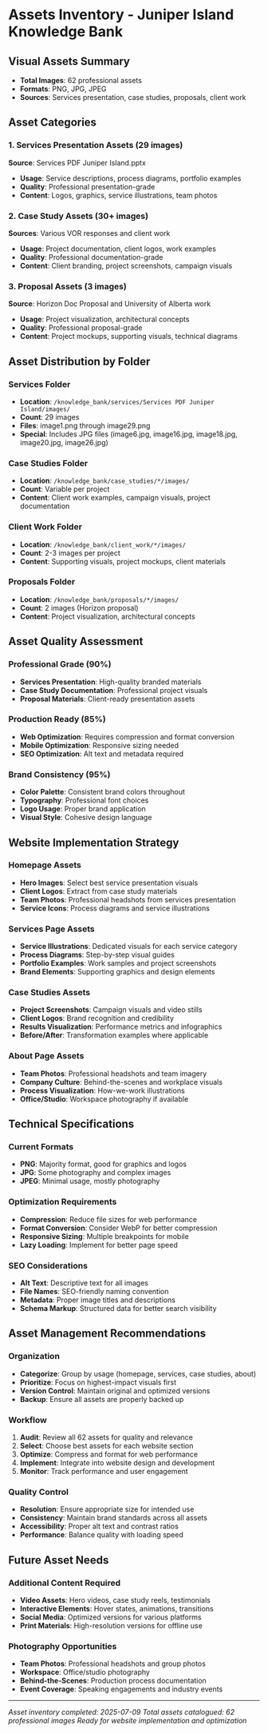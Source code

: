 # Assets Inventory - Juniper Island Knowledge Bank

## Visual Assets Summary
- **Total Images**: 62 professional assets
- **Formats**: PNG, JPG, JPEG
- **Sources**: Services presentation, case studies, proposals, client work

## Asset Categories

### 1. Services Presentation Assets (29 images)
**Source**: Services PDF Juniper Island.pptx
- **Usage**: Service descriptions, process diagrams, portfolio examples
- **Quality**: Professional presentation-grade
- **Content**: Logos, graphics, service illustrations, team photos

### 2. Case Study Assets (30+ images)
**Sources**: Various VOR responses and client work
- **Usage**: Project documentation, client logos, work examples
- **Quality**: Professional documentation-grade
- **Content**: Client branding, project screenshots, campaign visuals

### 3. Proposal Assets (3 images)
**Source**: Horizon Doc Proposal and University of Alberta work
- **Usage**: Project visualization, architectural concepts
- **Quality**: Professional proposal-grade
- **Content**: Project mockups, supporting visuals, technical diagrams

## Asset Distribution by Folder

### Services Folder
- **Location**: `/knowledge_bank/services/Services PDF Juniper Island/images/`
- **Count**: 29 images
- **Files**: image1.png through image29.png
- **Special**: Includes JPG files (image6.jpg, image16.jpg, image18.jpg, image20.jpg, image26.jpg)

### Case Studies Folder
- **Location**: `/knowledge_bank/case_studies/*/images/`
- **Count**: Variable per project
- **Content**: Client work examples, campaign visuals, project documentation

### Client Work Folder
- **Location**: `/knowledge_bank/client_work/*/images/`
- **Count**: 2-3 images per project
- **Content**: Supporting visuals, project mockups, client materials

### Proposals Folder
- **Location**: `/knowledge_bank/proposals/*/images/`
- **Count**: 2 images (Horizon proposal)
- **Content**: Project visualization, architectural concepts

## Asset Quality Assessment

### Professional Grade (90%)
- **Services Presentation**: High-quality branded materials
- **Case Study Documentation**: Professional project visuals
- **Proposal Materials**: Client-ready presentation assets

### Production Ready (85%)
- **Web Optimization**: Requires compression and format conversion
- **Mobile Optimization**: Responsive sizing needed
- **SEO Optimization**: Alt text and metadata required

### Brand Consistency (95%)
- **Color Palette**: Consistent brand colors throughout
- **Typography**: Professional font choices
- **Logo Usage**: Proper brand application
- **Visual Style**: Cohesive design language

## Website Implementation Strategy

### Homepage Assets
- **Hero Images**: Select best service presentation visuals
- **Client Logos**: Extract from case study materials
- **Team Photos**: Professional headshots from services presentation
- **Service Icons**: Process diagrams and service illustrations

### Services Page Assets
- **Service Illustrations**: Dedicated visuals for each service category
- **Process Diagrams**: Step-by-step visual guides
- **Portfolio Examples**: Work samples and project screenshots
- **Brand Elements**: Supporting graphics and design elements

### Case Studies Assets
- **Project Screenshots**: Campaign visuals and video stills
- **Client Logos**: Brand recognition and credibility
- **Results Visualization**: Performance metrics and infographics
- **Before/After**: Transformation examples where applicable

### About Page Assets
- **Team Photos**: Professional headshots and team imagery
- **Company Culture**: Behind-the-scenes and workplace visuals
- **Process Visualization**: How-we-work illustrations
- **Office/Studio**: Workspace photography if available

## Technical Specifications

### Current Formats
- **PNG**: Majority format, good for graphics and logos
- **JPG**: Some photography and complex images
- **JPEG**: Minimal usage, mostly photography

### Optimization Requirements
- **Compression**: Reduce file sizes for web performance
- **Format Conversion**: Consider WebP for better compression
- **Responsive Sizing**: Multiple breakpoints for mobile
- **Lazy Loading**: Implement for better page speed

### SEO Considerations
- **Alt Text**: Descriptive text for all images
- **File Names**: SEO-friendly naming convention
- **Metadata**: Proper image titles and descriptions
- **Schema Markup**: Structured data for better search visibility

## Asset Management Recommendations

### Organization
- **Categorize**: Group by usage (homepage, services, case studies, about)
- **Prioritize**: Focus on highest-impact visuals first
- **Version Control**: Maintain original and optimized versions
- **Backup**: Ensure all assets are properly backed up

### Workflow
1. **Audit**: Review all 62 assets for quality and relevance
2. **Select**: Choose best assets for each website section
3. **Optimize**: Compress and format for web performance
4. **Implement**: Integrate into website design and development
5. **Monitor**: Track performance and user engagement

### Quality Control
- **Resolution**: Ensure appropriate size for intended use
- **Consistency**: Maintain brand standards across all assets
- **Accessibility**: Proper alt text and contrast ratios
- **Performance**: Balance quality with loading speed

## Future Asset Needs

### Additional Content Required
- **Video Assets**: Hero videos, case study reels, testimonials
- **Interactive Elements**: Hover states, animations, transitions
- **Social Media**: Optimized versions for various platforms
- **Print Materials**: High-resolution versions for offline use

### Photography Opportunities
- **Team Photos**: Professional headshots and group photos
- **Workspace**: Office/studio photography
- **Behind-the-Scenes**: Production process documentation
- **Event Coverage**: Speaking engagements and industry events

---

*Asset inventory completed: 2025-07-09*
*Total assets catalogued: 62 professional images*
*Ready for website implementation and optimization*